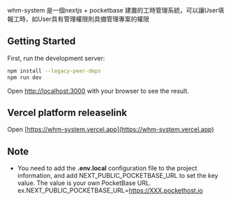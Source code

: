 whm-system 是一個nextjs + pocketbase 建置的工時管理系統，可以讓User填報工時，如User具有管理權限則具備管理專案的權限

## Getting Started

First, run the development server:

```bash
npm install --legacy-peer-deps
npm run dev
```
Open [http://localhost:3000](http://localhost:3000) with your browser to see the result.

## Vercel platform releaselink
Open [https://whm-system.vercel.app](https://whm-system.vercel.app)

## Note
- You need to add the **.env.local** configuration file to the project information, and add NEXT_PUBLIC_POCKETBASE_URL to set the key value. The value is your own PocketBase URL. ex.NEXT_PUBLIC_POCKETBASE_URL=https://XXX.pockethost.io